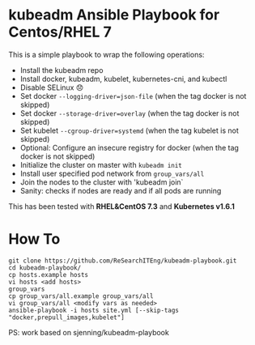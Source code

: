 # kubeadm Ansible Playbook for Centos/RHEL 7

This is a simple playbook to wrap the following operations:

* Install the kubeadm repo
* Install docker, kubeadm, kubelet, kubernetes-cni, and kubectl
* Disable SELinux :disappointed:
* Set docker `--logging-driver=json-file`             (when the tag docker is not skipped)
* Set docker `--storage-driver=overlay`               (when the tag docker is not skipped)
* Set kubelet `--cgroup-driver=systemd`               (when the tag kubelet is not skipped)
* Optional: Configure an insecure registry for docker (when the tag docker is not skipped)
* Initialize the cluster on master with `kubeadm init`
* Install user specified pod network from `group_vars/all`
* Join the nodes to the cluster with 'kubeadm join`
* Sanity: checks if nodes are ready and if all pods are running

This has been tested with **RHEL&CentOS 7.3** and **Kubernetes v1.6.1**

# How To

```
git clone https://github.com/ReSearchITEng/kubeadm-playbook.git
cd kubeadm-playbook/
cp hosts.example hosts
vi hosts <add hosts>
group_vars
cp group_vars/all.example group_vars/all
vi group_vars/all <modify vars as needed>
ansible-playbook -i hosts site.yml [--skip-tags "docker,prepull_images,kubelet"]
```
PS: work based on sjenning/kubeadm-playbook
